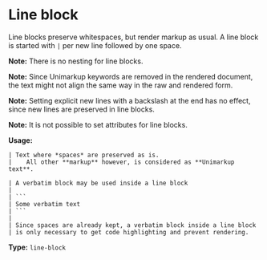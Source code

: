 # Line block

Line blocks preserve whitespaces, but render markup as usual.
A line block is started with `|` per new line followed by one space.

**Note:** There is no nesting for line blocks.

**Note:** Since Unimarkup keywords are removed in the rendered document, the text might not align the same way in the raw and rendered form.

**Note:** Setting explicit new lines with a backslash at the end has no effect, since new lines are preserved in line blocks.

**Note:** It is not possible to set attributes for line blocks.

**Usage:**

```
| Text where *spaces* are preserved as is.
|    All other **markup** however, is considered as **Unimarkup text**.

| A verbatim block may be used inside a line block
|
| ```
| Some verbatim text
| ```
|
| Since spaces are already kept, a verbatim block inside a line block
| is only necessary to get code highlighting and prevent rendering.
```

**Type:** `line-block`
